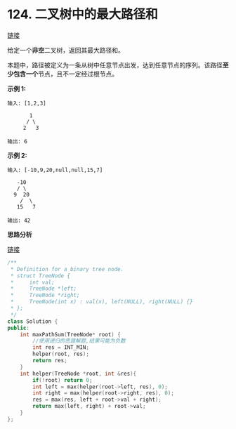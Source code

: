 # 124. 二叉树中的最大路径和

[链接](https://leetcode-cn.com/problems/binary-tree-maximum-path-sum/description/)

给定一个**非空**二叉树，返回其最大路径和。

本题中，路径被定义为一条从树中任意节点出发，达到任意节点的序列。该路径**至少包含一个**节点，且不一定经过根节点。

**示例 1:**

```
输入: [1,2,3]

       1
      / \
     2   3

输出: 6
```

**示例 2:**

```
输入: [-10,9,20,null,null,15,7]

   -10
   / \
  9  20
    /  \
   15   7

输出: 42
```

**思路分析**

[链接](https://www.cnblogs.com/grandyang/p/4280120.html)

```c++
/**
 * Definition for a binary tree node.
 * struct TreeNode {
 *     int val;
 *     TreeNode *left;
 *     TreeNode *right;
 *     TreeNode(int x) : val(x), left(NULL), right(NULL) {}
 * };
 */
class Solution {
public:
    int maxPathSum(TreeNode* root) {
        //使用递归的思路解题,结果可能为负数
        int res = INT_MIN;
        helper(root, res);
        return res;
    }
    int helper(TreeNode *root, int &res){
        if(!root) return 0;
        int left = max(helper(root->left, res), 0);
        int right = max(helper(root->right, res), 0);
        res = max(res, left + root->val + right);
        return max(left, right) + root->val;
    }
};
```

